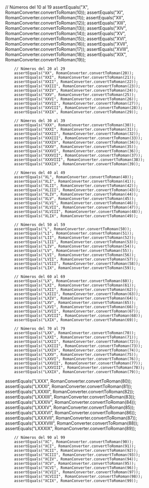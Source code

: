 // Números del 10 al 19
        assertEquals("X", RomanConverter.convertToRoman(10));
        assertEquals("XI", RomanConverter.convertToRoman(11));
        assertEquals("XII", RomanConverter.convertToRoman(12));
        assertEquals("XIII", RomanConverter.convertToRoman(13));
        assertEquals("XIV", RomanConverter.convertToRoman(14));
        assertEquals("XV", RomanConverter.convertToRoman(15));
        assertEquals("XVI", RomanConverter.convertToRoman(16));
        assertEquals("XVII", RomanConverter.convertToRoman(17));
        assertEquals("XVIII", RomanConverter.convertToRoman(18));
        assertEquals("XIX", RomanConverter.convertToRoman(19));

        // Números del 20 al 29
        assertEquals("XX", RomanConverter.convertToRoman(20));
        assertEquals("XXI", RomanConverter.convertToRoman(21));
        assertEquals("XXII", RomanConverter.convertToRoman(22));
        assertEquals("XXIII", RomanConverter.convertToRoman(23));
        assertEquals("XXIV", RomanConverter.convertToRoman(24));
        assertEquals("XXV", RomanConverter.convertToRoman(25));
        assertEquals("XXVI", RomanConverter.convertToRoman(26));
        assertEquals("XXVII", RomanConverter.convertToRoman(27));
        assertEquals("XXVIII", RomanConverter.convertToRoman(28));
        assertEquals("XXIX", RomanConverter.convertToRoman(29));

        // Números del 30 al 39
        assertEquals("XXX", RomanConverter.convertToRoman(30));
        assertEquals("XXXI", RomanConverter.convertToRoman(31));
        assertEquals("XXXII", RomanConverter.convertToRoman(32));
        assertEquals("XXXIII", RomanConverter.convertToRoman(33));
        assertEquals("XXXIV", RomanConverter.convertToRoman(34));
        assertEquals("XXXV", RomanConverter.convertToRoman(35));
        assertEquals("XXXVI", RomanConverter.convertToRoman(36));
        assertEquals("XXXVII", RomanConverter.convertToRoman(37));
        assertEquals("XXXVIII", RomanConverter.convertToRoman(38));
        assertEquals("XXXIX", RomanConverter.convertToRoman(39));

        // Números del 40 al 49
        assertEquals("XL", RomanConverter.convertToRoman(40));
        assertEquals("XLI", RomanConverter.convertToRoman(41));
        assertEquals("XLII", RomanConverter.convertToRoman(42));
        assertEquals("XLIII", RomanConverter.convertToRoman(43));
        assertEquals("XLIV", RomanConverter.convertToRoman(44));
        assertEquals("XLV", RomanConverter.convertToRoman(45));
        assertEquals("XLVI", RomanConverter.convertToRoman(46));
        assertEquals("XLVII", RomanConverter.convertToRoman(47));
        assertEquals("XLVIII", RomanConverter.convertToRoman(48));
        assertEquals("XLIX", RomanConverter.convertToRoman(49));

        // Números del 50 al 59
        assertEquals("L", RomanConverter.convertToRoman(50));
        assertEquals("LI", RomanConverter.convertToRoman(51));
        assertEquals("LII", RomanConverter.convertToRoman(52));
        assertEquals("LIII", RomanConverter.convertToRoman(53));
        assertEquals("LIV", RomanConverter.convertToRoman(54));
        assertEquals("LV", RomanConverter.convertToRoman(55));
        assertEquals("LVI", RomanConverter.convertToRoman(56));
        assertEquals("LVII", RomanConverter.convertToRoman(57));
        assertEquals("LVIII", RomanConverter.convertToRoman(58));
        assertEquals("LIX", RomanConverter.convertToRoman(59));

        // Números del 60 al 69
        assertEquals("LX", RomanConverter.convertToRoman(60));
        assertEquals("LXI", RomanConverter.convertToRoman(61));
        assertEquals("LXII", RomanConverter.convertToRoman(62));
        assertEquals("LXIII", RomanConverter.convertToRoman(63));
        assertEquals("LXIV", RomanConverter.convertToRoman(64));
        assertEquals("LXV", RomanConverter.convertToRoman(65));
        assertEquals("LXVI", RomanConverter.convertToRoman(66));
        assertEquals("LXVII", RomanConverter.convertToRoman(67));
        assertEquals("LXVIII", RomanConverter.convertToRoman(68));
        assertEquals("LXIX", RomanConverter.convertToRoman(69));

        // Números del 70 al 79
        assertEquals("LXX", RomanConverter.convertToRoman(70));
        assertEquals("LXXI", RomanConverter.convertToRoman(71));
        assertEquals("LXXII", RomanConverter.convertToRoman(72));
        assertEquals("LXXIII", RomanConverter.convertToRoman(73));
        assertEquals("LXXIV", RomanConverter.convertToRoman(74));
        assertEquals("LXXV", RomanConverter.convertToRoman(75));
        assertEquals("LXXVI", RomanConverter.convertToRoman(76));
        assertEquals("LXXVII", RomanConverter.convertToRoman(77));
        assertEquals("LXXVIII", RomanConverter.convertToRoman(78));
        assertEquals("LXXIX", RomanConverter.convertToRoman(79));
assertEquals("LXXX", RomanConverter.convertToRoman(80));
        assertEquals("LXXXI", RomanConverter.convertToRoman(81));
        assertEquals("LXXXII", RomanConverter.convertToRoman(82));
        assertEquals("LXXXIII", RomanConverter.convertToRoman(83));
        assertEquals("LXXXIV", RomanConverter.convertToRoman(84));
        assertEquals("LXXXV", RomanConverter.convertToRoman(85));
        assertEquals("LXXXVI", RomanConverter.convertToRoman(86));
        assertEquals("LXXXVII", RomanConverter.convertToRoman(87));
        assertEquals("LXXXVIII", RomanConverter.convertToRoman(88));
        assertEquals("LXXXIX", RomanConverter.convertToRoman(89));

        // Números del 90 al 99
        assertEquals("XC", RomanConverter.convertToRoman(90));
        assertEquals("XCI", RomanConverter.convertToRoman(91));
        assertEquals("XCII", RomanConverter.convertToRoman(92));
        assertEquals("XCIII", RomanConverter.convertToRoman(93));
        assertEquals("XCIV", RomanConverter.convertToRoman(94));
        assertEquals("XCV", RomanConverter.convertToRoman(95));
        assertEquals("XCVI", RomanConverter.convertToRoman(96));
        assertEquals("XCVII", RomanConverter.convertToRoman(97));
        assertEquals("XCVIII", RomanConverter.convertToRoman(98));
        assertEquals("XCIX", RomanConverter.convertToRoman(99));
